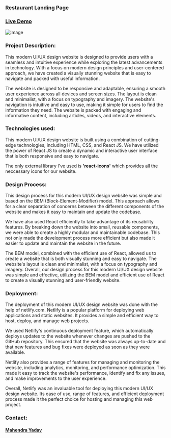 ### **Restaurant Landing Page**


### **[Live Demo](https://modern-restaurant-landing.netlify.app/)**

![image](https://camo.githubusercontent.com/a85a3ea6d2267b7f09f0b5f7be8944e0fdd2eeae0cf80dd8706649e89678e936/68747470733a2f2f692e6962622e636f2f356a78424b70772f696d6167652e706e67)

### **Project Description:** 
This modern UI/UX design website is designed to provide users with a seamless and intuitive experience while exploring the latest advancements in technology. With a focus on modern design principles and user-centered approach, we have created a visually stunning website that is easy to navigate and packed with useful information.

The website is designed to be responsive and adaptable, ensuring a smooth user experience across all devices and screen sizes. The layout is clean and minimalist, with a focus on typography and imagery. The website's navigation is intuitive and easy to use, making it simple for users to find the information they need. The website is packed with engaging and informative content, including articles, videos, and interactive elements.

### **Technologies used:**
This modern UI/UX design website is built using a combination of cutting-edge technologies, including HTML, CSS, and React JS. We have utilized the power of React JS to create a dynamic and interactive user interface that is both responsive and easy to navigate.

The only external library I've used is **'react-icons'** which provides all the neccessary icons for our website.

### **Design Process:**
This design process for this modern UI/UX design website was simple and based on the BEM (Block-Element-Modifier) model. This approach allows for a clear separation of concerns between the different components of the website and makes it easy to maintain and update the codebase.

We have also used React efficiently to take advantage of its reusability features. By breaking down the website into small, reusable components, we were able to create a highly modular and maintainable codebase. This not only made the development process more efficient but also made it easier to update and maintain the website in the future.

The BEM model, combined with the efficient use of React, allowed us to create a website that is both visually stunning and easy to navigate. The website's layout is clean and minimalist, with a focus on typography and imagery. Overall, our design process for this modern UI/UX design website was simple and effective, utilizing the BEM model and efficient use of React to create a visually stunning and user-friendly website.


### **Deployment:**
The deployment of this modern UI/UX design website was done with the help of netlify.com. Netlify is a popular platform for deploying web applications and static websites. It provides a simple and efficient way to host, deploy, and manage web projects.

We used Netlify's continuous deployment feature, which automatically deploys updates to the website whenever changes are pushed to the GitHub repository. This ensured that the website was always up-to-date and that new features and bug fixes were deployed as soon as they were available.

Netlify also provides a range of features for managing and monitoring the website, including analytics, monitoring, and performance optimization. This made it easy to track the website's performance, identify and fix any issues, and make improvements to the user experience.

Overall, Netlify was an invaluable tool for deploying this modern UI/UX design website. Its ease of use, range of features, and efficient deployment process made it the perfect choice for hosting and managing this web project.

### **Contact:**
#### [Mahendra Yadav](https://mahendra-yadav.netlify.app/)
